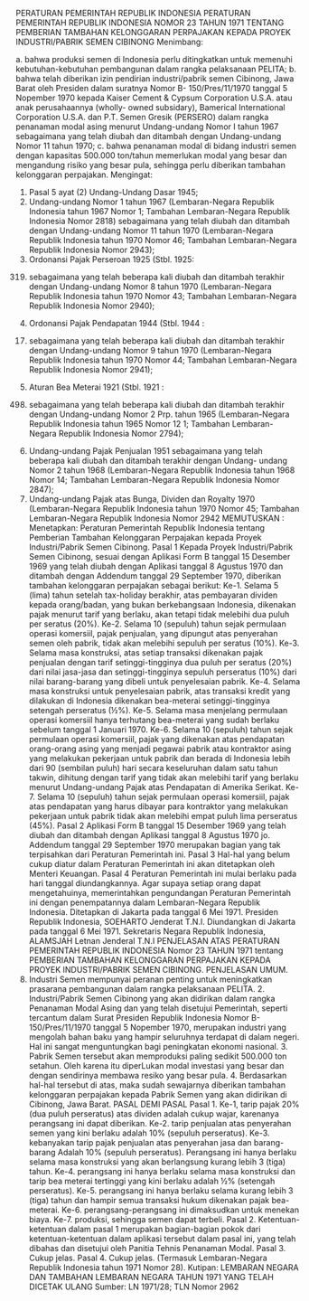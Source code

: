  PERATURAN PEMERINTAH REPUBLIK INDONESIA PERATURAN PEMERINTAH REPUBLIK INDONESIA NOMOR 23 TAHUN 1971 TENTANG PEMBERIAN TAMBAHAN KELONGGARAN PERPAJAKAN KEPADA PROYEK INDUSTRI/PABRIK SEMEN CIBINONG
Menimbang:

a. bahwa produksi semen di Indonesia perlu ditingkatkan untuk memenuhi kebutuhan-kebutuhan pembangunan dalam rangka pelaksanaan PELITA;
b. bahwa telah diberikan izin pendirian industri/pabrik semen Cibinong, Jawa Barat oleh Presiden dalam suratnya Nomor B- 150/Pres/11/1970 tanggal 5 Nopember 1970 kepada Kaiser Cement & Cypsum Corporation U.S.A. atau anak perusahaannya (wholly- owned subsidary), Bamerical International Corporation U.S.A. dan P.T. Semen Gresik (PERSERO) dalam rangka penanaman modal asing menurut Undang-undang Nomor I tahun 1967 sebagaimana yang telah diubah dan ditambah dengan Undang-undang Nomor 11 tahun 1970;
c. bahwa penanaman modal di bidang industri semen dengan kapasitas 500.000 ton/tahun memerlukan modal yang besar dan mengandung risiko yang besar pula, sehingga perlu diberikan tambahan kelonggaran perpajakan.
Mengingat:

1. Pasal 5 ayat (2) Undang-Undang Dasar 1945;
2. Undang-undang Nomor 1 tahun 1967 (Lembaran-Negara Republik Indonesia tahun 1967 Nomor 1; Tambahan Lembaran-Negara Republik Indonesia Nomor 2818) sebagaimana yang telah diubah dan ditambah dengan Undang-undang Nomor 11 tahun 1970 (Lembaran-Negara Republik Indonesia tahun 1970 Nomor 46; Tambahan Lembaran-Negara Republik Indonesia Nomor 2943);
3. Ordonansi Pajak Perseroan 1925 (Stbl. 1925:
319) sebagaimana yang telah beberapa kali diubah dan ditambah terakhir dengan Undang-undang Nomor 8 tahun 1970 (Lembaran-Negara Republik Indonesia tahun 1970 Nomor 43; Tambahan Lembaran-Negara Republik Indonesia Nomor 2940);
4. Ordonansi Pajak Pendapatan 1944 (Stbl. 1944 :
17) sebagaimana yang telah beberapa kali diubah dan ditambah terakhir dengan Undang-undang Nomor 9 tahun 1970 (Lembaran-Negara Republik Indonesia tahun 1970 Nomor 44; Tambahan Lembaran-Negara Republik Indonesia Nomor 2941);
5. Aturan Bea Meterai 1921 (Stbl. 1921 :
498) sebagaimana yang telah beberapa kali diubah dan ditambah terakhir dengan Undang-undang Nomor 2 Prp. tahun 1965 (Lembaran-Negara Republik Indonesia tahun 1965 Nomor 12 1; Tambahan Lembaran- Negara Republik Indonesia Nomor 2794);
6. Undang-undang Pajak Penjualan 1951 sebagaimana yang telah beberapa kali diubah dan ditambah terakhir dengan Undang- undang Nomor 2 tahun 1968 (Lembaran-Negara Republik Indonesia tahun 1968 Nomor 14; Tambahan Lembaran-Negara Republik Indonesia Nomor 2847);
7. Undang-undang Pajak atas Bunga, Dividen dan Royalty 1970 (Lembaran-Negara Republik Indonesia tahun 1970 Nomor 45; Tambahan Lembaran-Negara Republik Indonesia Nomor 2942
MEMUTUSKAN :
 Menetapkan: Peraturan Pemerintah Republik Indonesia tentang Pemberian Tambahan Kelonggaran Perpajakan kepada Proyek Industri/Pabrik Semen Cibinong. Pasal 1 Kepada Proyek Industri/Pabrik Semen Cibinong, sesuai dengan Aplikasi Form B tanggal 15 Desember 1969 yang telah diubah dengan Aplikasi tanggal 8 Agustus 1970 dan ditambah dengan Addendum tanggal 29 September 1970, diberikan tambahan kelonggaran perpajakan sebagai berikut: Ke-1. Selama 5 (lima) tahun setelah tax-holiday berakhir, atas pembayaran dividen kepada orang/badan, yang bukan berkebangsaan Indonesia, dikenakan pajak menurut tarif yang berlaku, akan tetapi tidak melebihi dua puluh per seratus (20%). Ke-2. Selama 10 (sepuluh) tahun sejak permulaan operasi komersiil, pajak penjualan, yang dipungut atas penyerahan semen oleh pabrik, tidak akan melebihi sepuluh per seratus (10%). Ke-3. Selama masa konstruksi, atas setiap transaksi dikenakan pajak penjualan dengan tarif setinggi-tingginya dua puluh per seratus (20%) dari nilai jasa-jasa dan setinggi-tingginya sepuluh perseratus (10%) dari nilai barang-barang yang dibeli untuk penyelesaian pabrik. Ke-4. Selama masa konstruksi untuk penyelesaian pabrik, atas transaksi kredit yang dilakukan di Indonesia dikenakan bea-meterai setinggi-tingginya setengah perseratus (½%). Ke-5. Selama masa menjelang permulaan operasi komersiil hanya terhutang bea-meterai yang sudah berlaku sebelum tanggal 1 Januari 1970. Ke-6. Selama 10 (sepuluh) tahun sejak permulaan operasi komersiil, pajak yang dikenakan atas pendapatan orang-orang asing yang menjadi pegawai pabrik atau kontraktor asing yang melakukan pekerjaan untuk pabrik dan berada di Indonesia lebih dari 90 (sembilan puluh) hari secara keseluruhan dalam satu tahun takwin, dihitung dengan tarif yang tidak akan melebihi tarif yang berlaku menurut Undang-undang Pajak atas Pendapatan di Amerika Serikat. Ke-7. Selama 10 (sepuluh) tahun sejak permulaan operasi komersiil, pajak atas pendapatan yang harus dibayar para kontraktor yang melakukan pekerjaan untuk pabrik tidak akan melebihi empat puluh lima perseratus (45%). Pasal 2 Aplikasi Form B tanggal 15 Desember 1969 yang telah diubah dan ditambah dengan Aplikasi tanggal 8 Agustus 1970 jo. Addendum tanggal 29 September 1970 merupakan bagian yang tak terpisahkan dari Peraturan Pemerintah ini.
Pasal 3
Hal-hal yang belum cukup diatur dalam Peraturan Pemerintah ini akan ditetapkan oleh Menteri Keuangan. Pasal 4 Peraturan Pemerintah ini mulai berlaku pada hari tanggal diundangkannya. Agar supaya setiap orang dapat mengetahuinya, memerintahkan pengundangan Peraturan Pemerintah ini dengan penempatannya dalam Lembaran-Negara Republik Indonesia. Ditetapkan di Jakarta pada tanggal 6 Mei 1971. Presiden Republik Indonesia, SOEHARTO Jenderat T.N.I. Diundangkan di Jakarta pada tanggal 6 Mei 1971. Sekretaris Negara Republik Indonesia, ALAMSJAH Letnan Jenderal T.N.I PENJELASAN ATAS PERATURAN PEMERINTAH REPUBLIK INDONESIA Nomor 23 TAHUN 1971 tentang PEMBERIAN TAMBAHAN KELONGGARAN PERPAJAKAN KEPADA PROYEK INDUSTRI/PABRIK SEMEN CIBINONG. PENJELASAN UMUM.
1. Industri Semen mempunyai peranan penting untuk meningkatkan prasarana pembangunan dalam rangka pelaksanaan PELITA. 2. Industri/Pabrik Semen Cibinong yang akan didirikan dalam rangka Penanaman Modal Asing dan yang telah disetujui Pemerintah, seperti tercantum dalam Surat Presiden Republik Indonesia Nomor B-150/Pres/11/1970 tanggal 5 Nopember 1970, merupakan industri yang mengolah bahan baku yang hampir seluruhnya terdapat di dalam negeri. Hal ini sangat menguntungkan bagi peningkatan ekonomi nasional. 3. Pabrik Semen tersebut akan memproduksi paling sedikit 500.000 ton setahun. Oleh karena itu diperLukan modal investasi yang besar dan dengan sendirinya membawa resiko yang besar pula. 4. Berdasarkan hal-hal tersebut di atas, maka sudah sewajarnya diberikan tambahan kelonggaran perpajakan kepada Pabrik Semen yang akan didirikan di Cibinong, Jawa Barat. PASAL DEMI PASAL Pasal 1. Ke-1, tarip pajak 20% (dua puluh perseratus) atas dividen adalah cukup wajar, karenanya perangsang ini dapat diberikan. Ke-2. tarip penjualan atas penyerahan semen yang kini berlaku adalah 10% (sepuluh perseratus). Ke-3. kebanyakan tarip pajak penjualan atas penyerahan jasa dan barang-barang Adalah 10% (sepuluh perseratus). Perangsang ini hanya berlaku selama masa konstruksi yang akan berlangsung kurang lebih 3 (tiga) tahun. Ke-4. perangsang ini hanya berlaku selama masa konstruksi dan tarip bea meterai tertinggi yang kini berlaku adalah ½% (setengah perseratus). Ke-5. perangsang ini hanya berlaku selama kurang lebih 3 (tiga) tahun dan hampir semua transaksi hukum dikenakan pajak bea-meterai. Ke-6. perangsang-perangsang ini dimaksudkan untuk menekan biaya. Ke-7. produksi, sehingga semen dapat terbeli. Pasal 2. Ketentuan-ketentuan dalam pasal 1 merupakan bagian-bagian pokok dari ketentuan-ketentuan dalam aplikasi tersebut dalam pasal ini, yang telah dibahas dan disetujui oleh Panitia Tehnis Penanaman Modal. Pasal 3. Cukup jelas. Pasal 4. Cukup jelas. (Termasuk Lembaran-Negara Republik Indonesia tahun 1971 Nomor 28). Kutipan: LEMBARAN NEGARA DAN TAMBAHAN LEMBARAN NEGARA TAHUN 1971 YANG TELAH DICETAK ULANG Sumber: LN 1971/28; TLN Nomor 2962